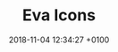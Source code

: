 ---
date: 2018-11-04 12:34:27 +0100
title: Eva Icons
intro: A pack of more than 480 beautifully crafted Open Source icons for common actions and items.
link: https://akveo.github.io/eva-icons/
tags:
- Open source
preview: eva.png
category: 
- Visual design
type: Resource
site: Eva Icons
---